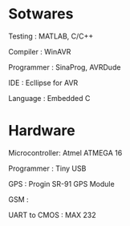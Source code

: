# Sotwares #


Testing            : MATLAB, C/C++

Compiler           : WinAVR

Programmer         : SinaProg, AVRDude


IDE                : Ecllipse for AVR

Language           : Embedded C


# Hardware #


Microcontroller: Atmel ATMEGA 16

Programmer     : Tiny  USB

GPS            : Progin SR-91 GPS Module

GSM            :

UART to CMOS   : MAX 232